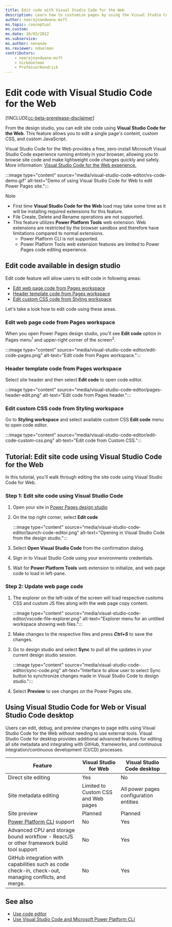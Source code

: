 ```yaml
---
title: Edit code with Visual Studio Code for the Web
description: Learn how to customize pages by using the Visual Studio Code for the Web editor.
author: neerajnandwana-msft
ms.topic: conceptual
ms.custom: 
ms.date: 10/03/2022
ms.subservice:
ms.author: nenandw 
ms.reviewer: ndoelman
contributors:
    - neerajnandwana-msft
    - nickdoelman
    - ProfessorKendrick
---
```


# Edit code with Visual Studio Code for the Web

[!INCLUDE[cc-beta-prerelease-disclaimer](../includes/cc-beta-prerelease-disclaimer.md)]

From the design studio, you can edit site code using **Visual Studio Code for the Web**. This feature allows you to edit a single page's content, custom CSS, and custom JavaScript.

Visual Studio Code for the Web provides a free, zero-install Microsoft Visual Studio Code experience running entirely in your browser, allowing you to browse site code and make lightweight code changes quickly and safely. More information: [Visual Studio Code for the Web experience.](https://code.visualstudio.com/docs/editor/vscode-web)

:::image type="content" source="media/visual-studio-code-editor/vs-code-demo.gif" alt-text="Demo of using Visual Studio Code for Web to edit Power Pages site.":::

> [!NOTE]
> - First time **Visual Studio Code for the Web** load may take some time as it will be installing required extensions for this feature. 
> - File Create, Delete and Rename operations are not supported. 
> - This feature utilizes **Power Platform Tools** web extension. Web extensions are restricted by the browser sandbox and therefore have limitations compared to normal extensions.
>   - Power Platform CLI is not supported.
>   - Power Platform Tools web extension features are limited to Power Pages code editing experience.

## Edit code available in design studio

Edit code feature will allow users to edit code in following areas:

- [Edit web page code from Pages workspace](#edit-web-page-code-from-pages-workspace)
- [Header template code from Pages workspace](#header-template-code-from-pages-workspace)
- [Edit custom CSS code from Styling workspace](#edit-custom-css-code-from-styling-workspace)

Let's take a look how to edit code using these areas.

### Edit web page code from Pages workspace

When you open Power Pages design studio, you'll see **Edit code** option in Pages menu<sup>1</sup> and upper-right corner of the screen<sup>2</sup>. 

:::image type="content" source="media/visual-studio-code-editor/edit-code-pages.png" alt-text="Edit code from Pages workspace.":::

### Header template code from Pages workspace

Select site header and then select **Edit code** to open code editor.

:::image type="content" source="media/visual-studio-code-editor/pages-header-edit.png" alt-text="Edit code from Pages header.":::

### Edit custom CSS code from Styling workspace

Go to **Styling workspace** and select available custom CSS **Edit code** menu to open code editor.

:::image type="content" source="media/visual-studio-code-editor/edit-code-custom-css.png" alt-text="Edit code from Custom CSS.":::

## Tutorial: Edit site code using Visual Studio Code for the Web

In this tutorial, you'll walk through editing the site code using Visual Studio Code for Web.

### Step 1: Edit site code using Visual Studio Code

1. Open your site in [Power Pages design studio](../getting-started/use-design-studio.md)

1. On the top right corner, select **Edit code**

    :::image type="content" source="media/visual-studio-code-editor/launch-code-editor.png" alt-text="Opening in Visual Studio Code from the design studio.":::

1. Select **Open Visual Studio Code** from the confirmation dialog.

1. Sign in to Visual Studio Code using your environments credentials.

1. Wait for **Power Platform Tools** web extension to initialize, and web page code to load in left-pane.

### Step 2: Update web page code

1. The explorer on the left-side of the screen will load respective customs CSS and custom JS files along with the web page copy content.

    :::image type="content" source="media/visual-studio-code-editor/vscode-file-explorer.png" alt-text="Explorer menu for an untitled workspace showing web files.":::

1. Make changes to the respective files and press ***Ctrl+S*** to save the changes.

1. Go to design studio and select **Sync** to pull all the updates in your current design studio session.

    :::image type="content" source="media/visual-studio-code-editor/sync-code.png" alt-text="Interface to allow user to select Sync button to synchronize changes made in Visual Studio Code to design studio.":::

1. Select **Preview** to see changes on the Power Pages site.

## Using Visual Studio Code for Web or Visual Studio Code desktop

Users can edit, debug, and preview changes to page edits using Visual Studio Code for the Web without needing to use external tools. Visual Studio Code for desktop provides additional advanced features for editing all site metadata and integrating with GitHub, frameworks, and continuous integration/continuous development (CI/CD) processes.

| Feature | Visual Studio for Web | Visual Studio Code desktop |
| - | - | - |
| Direct site editing | Yes | No |
| Site metadata editing | Limited to Custom CSS and Web pages | All power pages configuration entities |
| Site preview | Planned | Planned |
| [Power Platform CLI](/power-platform/developer/cli/introduction) support | No | Yes |
| Advanced CPU and storage bound workflow - ReactJS or other framework build tool support | No | Yes |
| GitHub integration with capabilities such as code check-in, check-out, managing conflicts, and merge. | No | Yes |

## See also

- [Use code editor](../getting-started/code-editor.md)
- [Use Visual Studio Code and Microsoft Power Platform CLI](cli-tutorial.md)
